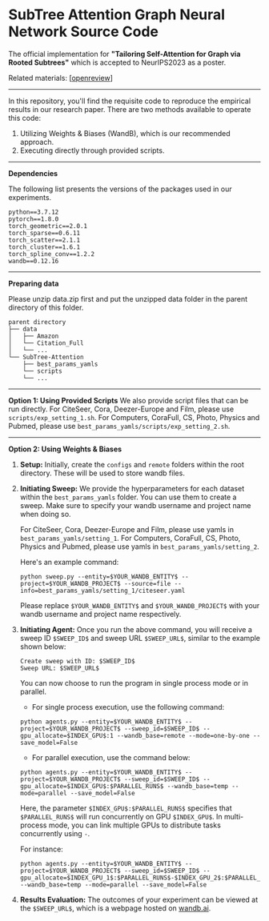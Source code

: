 # SubTree Attention Graph Neural Network Source Code

The official implementation for **"Tailoring Self-Attention for Graph via Rooted Subtrees"** which is accepted to NeurIPS2023 as a poster.

Related materials: [[openreview](https://openreview.net/forum?id=t2hEZadBBk&referrer=%5Bthe%20profile%20of%20Siyuan%20Huang%5D(%2Fprofile%3Fid%3D~Siyuan_Huang8))]

---

In this repository, you'll find the requisite code to reproduce the empirical results in our research paper. There are two methods available to operate this code:

1. Utilizing Weights & Biases (WandB), which is our recommended approach.
2. Executing directly through provided scripts.

---

**Dependencies**

The following list presents the versions of the packages used in our experiments.

```
python==3.7.12
pytorch==1.8.0
torch_geometric==2.0.1
torch_sparse==0.6.11
torch_scatter==2.1.1
torch_cluster==1.6.1
torch_spline_conv==1.2.2
wandb==0.12.16
```

---

**Preparing data**

Please unzip data.zip first and put the unzipped data folder in the parent directory of this folder.

```
parent directory
├── data
│   ├── Amazon
│   └── Citation_Full
│   └── ...
└── SubTree-Attention
    ├── best_params_yamls
    └── scripts
    └── ...
```

---

**Option 1: Using Provided Scripts**
We also provide script files that can be run directly.     For CiteSeer, Cora, Deezer-Europe and Film, please use `scripts/exp_setting_1.sh`. For Computers, CoraFull, CS, Photo, Physics and Pubmed, please use `best_params_yamls/scripts/exp_setting_2.sh`.

---

**Option 2: Using Weights & Biases**

1. **Setup:**
   Initially, create the `configs` and `remote` folders within the root directory. These will be used to store wandb files.
2. **Initiating Sweep:**
   We provide the hyperparameters for each dataset within the `best_params_yamls` folder. You can use them to create a sweep. Make sure to specify your wandb username and project name when doing so.

   For CiteSeer, Cora, Deezer-Europe and Film, please use yamls in `best_params_yamls/setting_1`. For Computers, CoraFull, CS, Photo, Physics and Pubmed, please use yamls in `best_params_yamls/setting_2`.

   Here's an example command:

   ```
   python sweep.py --entity=$YOUR_WANDB_ENTITY$ --project=$YOUR_WANDB_PROJECT$ --source=file --info=best_params_yamls/setting_1/citeseer.yaml
   ```
   Please replace `$YOUR_WANDB_ENTITY$` and `$YOUR_WANDB_PROJECT$` with your wandb username and project name respectively.
3. **Initiating Agent:**
   Once you run the above command, you will receive a sweep ID `$SWEEP_ID$` and sweep URL `$SWEEP_URL$`, similar to the example shown below:

   ```
   Create sweep with ID: $SWEEP_ID$
   Sweep URL: $SWEEP_URL$
   ```
   You can now choose to run the program in single process mode or in parallel.

   - For single process execution, use the following command:

   ```
   python agents.py --entity=$YOUR_WANDB_ENTITY$ --project=$YOUR_WANDB_PROJECT$ --sweep_id=$SWEEP_ID$ --gpu_allocate=$INDEX_GPU$:1 --wandb_base=remote --mode=one-by-one --save_model=False
   ```
   - For parallel execution, use the command below:

   ```
   python agents.py --entity=$YOUR_WANDB_ENTITY$ --project=$YOUR_WANDB_PROJECT$ --sweep_id=$SWEEP_ID$ --gpu_allocate=$INDEX_GPU$:$PARALLEL_RUNS$ --wandb_base=temp --mode=parallel --save_model=False
   ```
   Here, the parameter `$INDEX_GPU$:$PARALLEL_RUNS$` specifies that `$PARALLEL_RUNS$` will run concurrently on GPU `$INDEX_GPU$`. In multi-process mode, you can link multiple GPUs to distribute tasks concurrently using `-`.

   For instance:

   ```
   python agents.py --entity=$YOUR_WANDB_ENTITY$ --project=$YOUR_WANDB_PROJECT$ --sweep_id=$SWEEP_ID$ --gpu_allocate=$INDEX_GPU_1$:$PARALLEL_RUNS$-$INDEX_GPU_2$:$PARALLEL_RUNS$ --wandb_base=temp --mode=parallel --save_model=False
   ```
4. **Results Evaluation:**
   The outcomes of your experiment can be viewed at the `$SWEEP_URL$`, which is a webpage hosted on [wandb.ai](https://wandb.ai).
